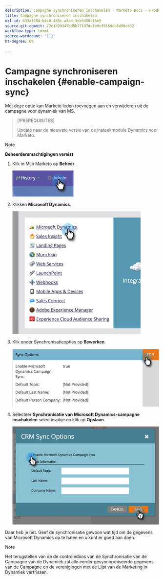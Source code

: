 ```yaml
---
description: Campagne synchroniseren inschakelen - Marketo Docs - Productdocumentatie
title: Campagne synchroniseren inschakelen
exl-id: b33af554-b4c0-465c-a5a4-3ee3450af5e5
source-git-commit: 72e1d29347bd5b77107da1e9c30169cb6490c432
workflow-type: tm+mt
source-wordcount: '111'
ht-degree: 0%

---
```


# Campagne synchroniseren inschakelen {#enable-campaign-sync}

Met deze optie kan Marketo leden toevoegen aan en verwijderen uit de campagne voor dynamiek van MS.

>[!PREREQUISITES]
>
>Update naar de nieuwste versie van de insteekmodule Dynamics voor Marketo.

>[!NOTE]
>
>**Beheerdersmachtigingen vereist**

1. Klik in Mijn Marketo op **Beheer**.

   ![](assets/enable-campaign-sync-1.png)

1. Klikken **Microsoft Dynamics**.

   ![](assets/enable-campaign-sync-2.png)

1. Klik onder Synchronisatieopties op **Bewerken**.

   ![](assets/enable-campaign-sync-3.png)

1. Selecteer **Synchronisatie van Microsoft Dynamics-campagne inschakelen** selectievakje en klik op **Opslaan**.

   ![](assets/enable-campaign-sync-4.png)

Daar heb je het. Geef de synchronisatie gewoon wat tijd om de gegevens van Microsoft Dynamics op te halen en u kunt er goed aan doen.

>[!NOTE]
>
>Het terugstellen van de de controledoos van de Synchronisatie van de Campagne van de Dynamiek zal alle eerder gesynchroniseerde gegevens van de Campagne en de verenigingen met de Lijst van de Marketing in Dynamiek verfrissen.
